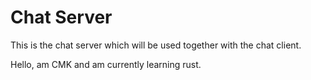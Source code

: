 # Chat Server

This is the chat server which will be used together with the chat client.

Hello, am CMK and am currently learning rust.